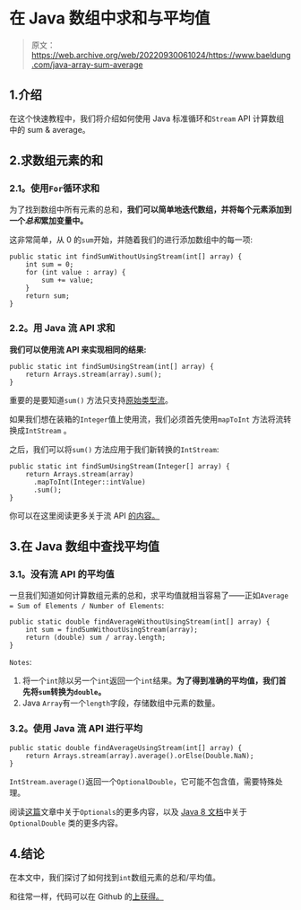 # 在 Java 数组中求和与平均值

> 原文：<https://web.archive.org/web/20220930061024/https://www.baeldung.com/java-array-sum-average>

## 1.介绍

在这个快速教程中，我们将介绍如何使用 Java 标准循环和`Stream` API 计算数组中的 sum & average。

## 2.求数组元素的和

### **2.1。使用`For`循环求和**

为了找到数组中所有元素的总和，**我们可以简单地迭代数组，并将每个元素添加到一个*总和*累加变量中。**

这非常简单，从 0 的`sum`开始，并随着我们的进行添加数组中的每一项:

```
public static int findSumWithoutUsingStream(int[] array) {
    int sum = 0;
    for (int value : array) {
        sum += value;
    }
    return sum;
}
```

### **2.2。用 Java 流 API 求和**

**我们可以使用流 API 来实现相同的结果:**

```
public static int findSumUsingStream(int[] array) {
    return Arrays.stream(array).sum();
}
```

重要的是要知道`sum()` 方法只支持[原始类型流](/web/20220628084227/https://www.baeldung.com/java-8-primitive-streams)。

如果我们想在装箱的`Integer`值上使用流，我们必须首先使用`mapToInt` 方法将流转换成`IntStream` 。

之后，我们可以将`sum()` 方法应用于我们新转换的`IntStream`:

```
public static int findSumUsingStream(Integer[] array) {
    return Arrays.stream(array)
      .mapToInt(Integer::intValue)
      .sum();
}
```

你可以在这里阅读更多关于流 API [的内容。](/web/20220628084227/https://www.baeldung.com/java-8-streams)

## 3.在 Java 数组中查找平均值

### **3.1。没有流 API 的平均值**

一旦我们知道如何计算数组元素的总和，求平均值就相当容易了——正如`Average = Sum of Elements / Number of Elements`:

```
public static double findAverageWithoutUsingStream(int[] array) {
    int sum = findSumWithoutUsingStream(array);
    return (double) sum / array.length;
}
```

`Notes`:

1.  将一个`int`除以另一个`int`返回一个`int`结果。**为了得到准确的平均值，我们首先将`sum`转换为`double`。**
2.  Java `Array`有一个`length`字段，存储数组中元素的数量。

### **3.2。使用 Java 流 API 进行平均**

```
public static double findAverageUsingStream(int[] array) {
    return Arrays.stream(array).average().orElse(Double.NaN);
}
```

`IntStream.average()`返回一个`OptionalDouble`，它可能不包含值，需要特殊处理。

阅读[这篇](/web/20220628084227/https://www.baeldung.com/java-optional)文章中关于`Optionals`的更多内容，以及 [Java 8 文档](https://web.archive.org/web/20220628084227/https://docs.oracle.com/en/java/javase/11/docs/api/java.base/java/util/OptionalDouble.html#orElse(double))中关于`OptionalDouble` 类的更多内容。

## 4.结论

在本文中，我们探讨了如何找到`int`数组元素的总和/平均值。

和往常一样，代码可以在 Github 的[上获得。](https://web.archive.org/web/20220628084227/https://github.com/eugenp/tutorials/tree/master/core-java-modules/core-java-arrays-operations-advanced)